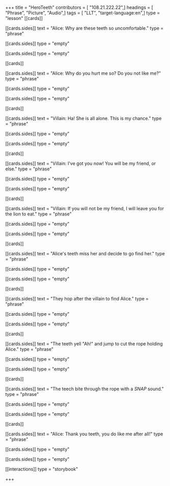 +++
title = "HeroTeeth"
contributors = [ "108.21.222.22",]
headings = [ "Phrase", "Picture", "Audio",]
tags = [ "LLT", "target-language:en",]
type = "lesson"
[[cards]]

[[cards.sides]]
text = "Alice: Why are these teeth so uncomfortable."
type = "phrase"

[[cards.sides]]
type = "empty"

[[cards.sides]]
type = "empty"

[[cards]]

[[cards.sides]]
text = "Alice: Why do you hurt me so? Do you not like me?"
type = "phrase"

[[cards.sides]]
type = "empty"

[[cards.sides]]
type = "empty"

[[cards]]

[[cards.sides]]
text = "Villain: Ha! She is all alone. This is my chance."
type = "phrase"

[[cards.sides]]
type = "empty"

[[cards.sides]]
type = "empty"

[[cards]]

[[cards.sides]]
text = "Villain: I've got you now! You will be my friend, or else."
type = "phrase"

[[cards.sides]]
type = "empty"

[[cards.sides]]
type = "empty"

[[cards]]

[[cards.sides]]
text = "Villain: If you will not be my friend, I will leave you for the lion to eat."
type = "phrase"

[[cards.sides]]
type = "empty"

[[cards.sides]]
type = "empty"

[[cards]]

[[cards.sides]]
text = "Alice's teeth miss her and decide to go find her."
type = "phrase"

[[cards.sides]]
type = "empty"

[[cards.sides]]
type = "empty"

[[cards]]

[[cards.sides]]
text = "They hop after the villain to find Alice."
type = "phrase"

[[cards.sides]]
type = "empty"

[[cards.sides]]
type = "empty"

[[cards]]

[[cards.sides]]
text = "The teeth yell \"Ah!\" and jump to cut the rope holding Alice."
type = "phrase"

[[cards.sides]]
type = "empty"

[[cards.sides]]
type = "empty"

[[cards]]

[[cards.sides]]
text = "The teech bite through the rope with a *SNAP* sound."
type = "phrase"

[[cards.sides]]
type = "empty"

[[cards.sides]]
type = "empty"

[[cards]]

[[cards.sides]]
text = "Alice: Thank you teeth, you do like me after all!"
type = "phrase"

[[cards.sides]]
type = "empty"

[[cards.sides]]
type = "empty"

[[interactions]]
type = "storybook"

+++

